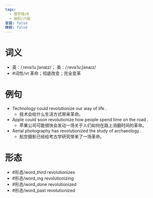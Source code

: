 ```yaml
---
tags:
  - 首字母/R
  - 级别/六级
掌握: false
模糊: false
---
```

# 词义
- 英：/ˌrevəˈluːʃənaɪz/； 美：/ˌrevəˈluːʃənaɪz/
- #词性/vt  革命；彻底改变；完全变革
# 例句
- Technology could revolutionize our way of life .
	- 技术会给什么生活方式带来革命。
- Apple could soon revolutionize how people spend time on the road .
	- 苹果公司可能很快会发动一场关于人们如何在路上消磨时间的革命。
- Aerial photography has revolutionized the study of archaeology .
	- 航空摄影已经给考古学研究带来了一场革命。
# 形态
- #形态/word_third revolutionizes
- #形态/word_ing revolutionizing
- #形态/word_done revolutionized
- #形态/word_past revolutionized
